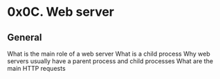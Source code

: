 # 0x0C. Web server


## General
What is the main role of a web server
What is a child process
Why web servers usually have a parent process and child processes
What are the main HTTP requests
